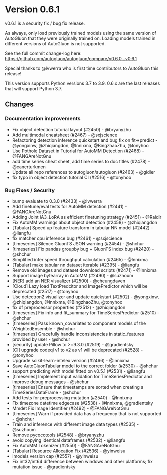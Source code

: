 # Version 0.6.1

v0.6.1 is a security fix / bug fix release.

As always, only load previously trained models using the same version of AutoGluon that they were originally trained on. 
Loading models trained in different versions of AutoGluon is not supported.

See the full commit change-log here: https://github.com/autogluon/autogluon/compare/v0.6.0...v0.6.1

Special thanks to @lvwerra who is first time contributors to AutoGluon this release!

This version supports Python versions 3.7 to 3.9. 0.6.x are the last releases that will support Python 3.7.

## Changes

### Documentation improvements

- Fix object detection tutorial layout (#2450) - @bryanyzhu
- Add multimodal cheatsheet (#2467) - @sxjscience
- Refactoring detection inference quickstart and bug fix on fit->predict - @yongxinw, @zhiqiangdon, @Innixma, @BingzhaoZhu, @tonyhoo
- Use Pothole Dataset in Tutorial for AutoMM Detection (#2468) - @FANGAreNotGnu
- add time series cheat sheet, add time series to doc titles (#2478) - @canerturkmen
- Update all repo references to autogluon/autogluon (#2463) - @gidler
- fix typo in object detection tutorial CI (#2516) - @tonyhoo

### Bug Fixes / Security

- bump evaluate to 0.3.0 (#2433) - @lvwerra
- Add finetune/eval tests for AutoMM detection (#2441) - @FANGAreNotGnu
- Adding Joint IA3_LoRA as efficient finetuning strategy (#2451) - @Raldir
- Fix AutoMM warnings about object detection (#2458) - @zhiqiangdon
- [Tabular] Speed up feature transform in tabular NN model (#2442) - @liangfu
- fix matcher cpu inference bug (#2461) - @sxjscience
- [timeseries] Silence GluonTS JSON warning (#2454) - @shchur
- [timeseries] Fix pandas groupby bug + GluonTS index bug (#2420) - @shchur
- Simplified infer speed throughput calculation (#2465) - @Innixma
- [Tabular] make tabular nn dataset iterable (#2395) - @liangfu
- Remove old images and dataset download scripts (#2471) - @Innixma
- Support image bytearray in AutoMM (#2490) - @suzhoum
- [NER] add an NER visualizer (#2500) - @cheungdaven
- [Cloud] Lazy load TextPredcitor and ImagePredictor which will be deprecated (#2517) - @tonyhoo
- Use detectron2 visualizer and update quickstart (#2502) - @yongxinw, @zhiqiangdon, @Innixma, @BingzhaoZhu, @tonyhoo
- fix df preprocessor properties (#2512) - @zhiqiangdon
- [timeseries] Fix info and fit_summary for TimeSeriesPredictor (#2510) - @shchur
- [timeseries] Pass known_covariates to component models of the WeightedEnsemble - @shchur
- [timeseries] Gracefully handle inconsistencies in static_features provided by user - @shchur
- [security] update Pillow to >=9.3.0 (#2519) - @gradientsky
- [CI] upgrade codeql v1 to v2 as v1 will be deprecated (#2528) - @tonyhoo
- Upgrade scikit-learn-intelex version (#2466) - @Innixma
- Save AutoGluonTabular model to the correct folder (#2530) - @shchur
- support predicting with model fitted on v0.5.1 (#2531) - @liangfu
- [timeseries] Implement input validation for TimeSeriesPredictor and improve debug messages - @shchur
- [timeseries] Ensure that timestamps are sorted when creating a TimeSeriesDataFrame - @shchur
- Add tests for preprocessing mutation (#2540) - @Innixma
- Fix timezone datetime edgecase (#2538) - @Innixma, @gradientsky
- Mmdet Fix Image Identifier (#2492) - @FANGAreNotGnu
- [timeseries] Warn if provided data has a frequency that is not supported - @shchur
- Train and inference with different image data types (#2535) - @suzhoum
- Remove pycocotools (#2548) - @bryanyzhu
- avoid copying identical dataframes (#2532) - @liangfu
- Fix AutoMM Tokenizer (#2550) - @FANGAreNotGnu
- [Tabular] Resource Allocation Fix (#2536) - @yinweisu
- imodels version cap (#2557) - @yinweisu
- Fix int32/int64 difference between windows and other platforms; fix mutation issue - @gradientsky
